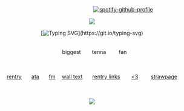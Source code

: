 ㅤ ㅤㅤㅤ ㅤㅤㅤ ㅤㅤㅤ ㅤㅤㅤ ㅤㅤㅤ ㅤㅤ[![spotify-github-profile](https://spotify-github-profile.kittinanx.com/api/view?uid=31ovkj4zy2dpnm7nft7ynmpapes4&cover_image=true&theme=novatorem&show_offline=false&background_color=121212&interchange=false&bar_color=5e3d2c&bar_color_cover=false)](https://github.com/kittinan/spotify-github-profile)




<p align="center" dir="auto">
<img src="https://files.catbox.moe/9k4wgx.png"> 

<div align='center'> 

[![Typing SVG](https://readme-typing-svg.demolab.com?font=Michroma&weight=300&pause=1000&color=C01E1D&background=FFE95100&center=true&vCenter=true&width=435&lines=IIITTTTSSSS+TTTVVVV+TIIMMMEEE!!!!!!!!!;+look+at+that+Fun-o-meter!!!+Haha!!!)](https://git.io/typing-svg)
                    
 <br> ㅤbiggest  ㅤㅤtenna ㅤㅤ fan

<br>


[rentry](https://rentry.co/hospitalyaoi)ㅤㅤ[ata](https://robertseanleonard.atabook.org/)ㅤㅤ[fm](https://stats.fm/31ovkj4zy2dpnm7nft7ynmpapes4) ㅤ[wall text](https://walloftext.co/doctorwilson)ㅤㅤ[rentry links](https://rentry.co/wize)ㅤㅤ [<3](https://rentry.co/pauljohn) ㅤㅤ [strawpage](https://stimulated.straw.page/)

ㅤㅤ
⠀⠀


![](https://komarev.com/ghpvc/?username=your-github-doctorwilson&abbreviated=true&color=dfe155)
